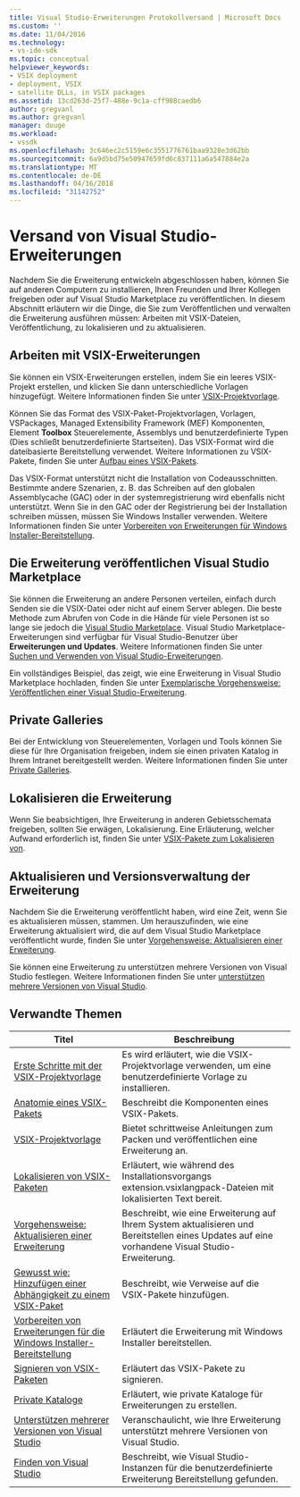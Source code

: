 ```yaml
---
title: Visual Studio-Erweiterungen Protokollversand | Microsoft Docs
ms.custom: ''
ms.date: 11/04/2016
ms.technology:
- vs-ide-sdk
ms.topic: conceptual
helpviewer_keywords:
- VSIX deployment
- deployment, VSIX
- satellite DLLs, in VSIX packages
ms.assetid: 13cd263d-25f7-488e-9c1a-cff908caedb6
author: gregvanl
ms.author: gregvanl
manager: douge
ms.workload:
- vssdk
ms.openlocfilehash: 3c646ec2c5159e6c3551776761baa9328e3d62bb
ms.sourcegitcommit: 6a9d5bd75e50947659fd6c837111a6a547884e2a
ms.translationtype: MT
ms.contentlocale: de-DE
ms.lasthandoff: 04/16/2018
ms.locfileid: "31142752"
---
```

# <a name="shipping-visual-studio-extensions"></a>Versand von Visual Studio-Erweiterungen
Nachdem Sie die Erweiterung entwickeln abgeschlossen haben, können Sie auf anderen Computern zu installieren, Ihren Freunden und Ihrer Kollegen freigeben oder auf Visual Studio Marketplace zu veröffentlichen. In diesem Abschnitt erläutern wir die Dinge, die Sie zum Veröffentlichen und verwalten die Erweiterung ausführen müssen: Arbeiten mit VSIX-Dateien, Veröffentlichung, zu lokalisieren und zu aktualisieren.  
  
## <a name="working-with-vsix-extensions"></a>Arbeiten mit VSIX-Erweiterungen  
 Sie können ein VSIX-Erweiterungen erstellen, indem Sie ein leeres VSIX-Projekt erstellen, und klicken Sie dann unterschiedliche Vorlagen hinzugefügt. Weitere Informationen finden Sie unter [VSIX-Projektvorlage](../extensibility/vsix-project-template.md).  
  
 Können Sie das Format des VSIX-Paket-Projektvorlagen, Vorlagen, VSPackages, Managed Extensibility Framework (MEF) Komponenten, Element **Toolbox** Steuerelemente, Assemblys und benutzerdefinierte Typen (Dies schließt benutzerdefinierte Startseiten). Das VSIX-Format wird die dateibasierte Bereitstellung verwendet. Weitere Informationen zu VSIX-Pakete, finden Sie unter [Aufbau eines VSIX-Pakets](../extensibility/anatomy-of-a-vsix-package.md).  
  
 Das VSIX-Format unterstützt nicht die Installation von Codeausschnitten. Bestimmte andere Szenarien, z. B. das Schreiben auf den globalen Assemblycache (GAC) oder in der systemregistrierung wird ebenfalls nicht unterstützt. Wenn Sie in den GAC oder der Registrierung bei der Installation schreiben müssen, müssen Sie Windows Installer verwenden. Weitere Informationen finden Sie unter [Vorbereiten von Erweiterungen für Windows Installer-Bereitstellung](../extensibility/preparing-extensions-for-windows-installer-deployment.md).  
  
## <a name="publishing-your-extension-to-the-visual-studio-marketplace"></a>Die Erweiterung veröffentlichen Visual Studio Marketplace  
 Sie können die Erweiterung an andere Personen verteilen, einfach durch Senden sie die VSIX-Datei oder nicht auf einem Server ablegen. Die beste Methode zum Abrufen von Code in die Hände für viele Personen ist so lange sie jedoch die [Visual Studio Marketplace](https://marketplace.visualstudio.com/vs). Visual Studio Marketplace-Erweiterungen sind verfügbar für Visual Studio-Benutzer über **Erweiterungen und Updates**. Weitere Informationen finden Sie unter [Suchen und Verwenden von Visual Studio-Erweiterungen](../ide/finding-and-using-visual-studio-extensions.md).  
  
 Ein vollständiges Beispiel, das zeigt, wie eine Erweiterung in Visual Studio Marketplace hochladen, finden Sie unter [Exemplarische Vorgehensweise: Veröffentlichen einer Visual Studio-Erweiterung](../extensibility/walkthrough-publishing-a-visual-studio-extension.md).  
  
## <a name="private-galleries"></a>Private Galleries  
 Bei der Entwicklung von Steuerelementen, Vorlagen und Tools können Sie diese für Ihre Organisation freigeben, indem sie einen privaten Katalog in Ihrem Intranet bereitgestellt werden. Weitere Informationen finden Sie unter [Private Galleries](../extensibility/private-galleries.md).  
  
## <a name="localizing-your-extension"></a>Lokalisieren die Erweiterung  
 Wenn Sie beabsichtigen, Ihre Erweiterung in anderen Gebietsschemata freigeben, sollten Sie erwägen, Lokalisierung. Eine Erläuterung, welcher Aufwand erforderlich ist, finden Sie unter [VSIX-Pakete zum Lokalisieren von](../extensibility/localizing-vsix-packages.md).  
  
## <a name="updating-and-versioning-your-extension"></a>Aktualisieren und Versionsverwaltung der Erweiterung  
 Nachdem Sie die Erweiterung veröffentlicht haben, wird eine Zeit, wenn Sie es aktualisieren müssen, stammen. Um herauszufinden, wie eine Erweiterung aktualisiert wird, die auf dem Visual Studio Marketplace veröffentlicht wurde, finden Sie unter [Vorgehensweise: Aktualisieren einer Erweiterung](../extensibility/how-to-update-a-visual-studio-extension.md).  
  
 Sie können eine Erweiterung zu unterstützen mehrere Versionen von Visual Studio festlegen. Weitere Informationen finden Sie unter [unterstützen mehrere Versionen von Visual Studio](../extensibility/supporting-multiple-versions-of-visual-studio.md).  
  
## <a name="related-topics"></a>Verwandte Themen  
  
|Titel|Beschreibung|  
|-----------|-----------------|  
|[Erste Schritte mit der VSIX-Projektvorlage](../extensibility/getting-started-with-the-vsix-project-template.md)|Es wird erläutert, wie die VSIX-Projektvorlage verwenden, um eine benutzerdefinierte Vorlage zu installieren.|  
|[Anatomie eines VSIX-Pakets](../extensibility/anatomy-of-a-vsix-package.md)|Beschreibt die Komponenten eines VSIX-Pakets.|  
|[VSIX-Projektvorlage](../extensibility/vsix-project-template.md)|Bietet schrittweise Anleitungen zum Packen und veröffentlichen eine Erweiterung an.|  
|[Lokalisieren von VSIX-Paketen](../extensibility/localizing-vsix-packages.md)|Erläutert, wie während des Installationsvorgangs extension.vsixlangpack-Dateien mit lokalisierten Text bereit.|  
|[Vorgehensweise: Aktualisieren einer Erweiterung](../extensibility/how-to-update-a-visual-studio-extension.md)|Beschreibt, wie eine Erweiterung auf Ihrem System aktualisieren und Bereitstellen eines Updates auf eine vorhandene Visual Studio-Erweiterung.|  
|[Gewusst wie: Hinzufügen einer Abhängigkeit zu einem VSIX-Paket](../extensibility/how-to-add-a-dependency-to-a-vsix-package.md)|Beschreibt, wie Verweise auf die VSIX-Pakete hinzufügen.|  
|[Vorbereiten von Erweiterungen für die Windows Installer-Bereitstellung](../extensibility/preparing-extensions-for-windows-installer-deployment.md)|Erläutert die Erweiterung mit Windows Installer bereitstellen.|  
|[Signieren von VSIX-Paketen](../extensibility/signing-vsix-packages.md)|Erläutert das VSIX-Pakete zu signieren.|  
|[Private Kataloge](../extensibility/private-galleries.md)|Erläutert, wie private Kataloge für Erweiterungen zu erstellen.|  
|[Unterstützen mehrerer Versionen von Visual Studio](../extensibility/supporting-multiple-versions-of-visual-studio.md)|Veranschaulicht, wie Ihre Erweiterung unterstützt mehrere Versionen von Visual Studio.|
|[Finden von Visual Studio](locating-visual-studio.md)|Beschreibt, wie Visual Studio-Instanzen für die benutzerdefinierte Erweiterung Bereitstellung gefunden.|
